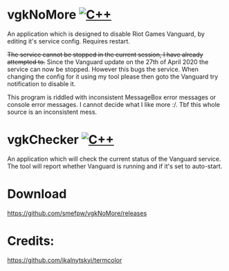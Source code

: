 # vgkNoMore [![C++](https://img.shields.io/badge/language-C%2B%2B-%23f34b7d.svg)](https://en.wikipedia.org/wiki/C%2B%2B)
An application which is designed to disable Riot Games Vanguard, by editing it's service config.
Requires restart.

~~The service cannot be stopped in the current session, I have already attempted to.~~
Since the Vanguard update on the 27th of April 2020 the service can now be stopped. However this bugs the service. When changing the config for it using my tool please then goto the Vanguard try notification to disable it.

This program is riddled with inconsistent MessageBox error messages or console error messages. I cannot decide what I like more :/.
Tbf this whole source is an inconsistent mess.

# vgkChecker [![C++](https://img.shields.io/badge/language-C%2B%2B-%23f34b7d.svg)](https://en.wikipedia.org/wiki/C%2B%2B)
An application which will check the current status of the Vanguard service. The tool will report whether Vanguard is running and if it's set to auto-start.

# Download
https://github.com/smefpw/vgkNoMore/releases

# Credits:
https://github.com/ikalnytskyi/termcolor
